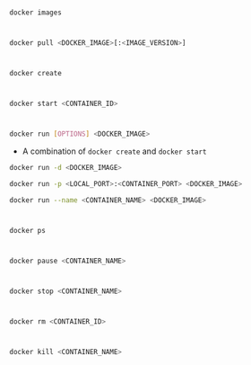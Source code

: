 #

```Bash
docker images
```

#

```Bash
docker pull <DOCKER_IMAGE>[:<IMAGE_VERSION>]
```

# 

```Bash
docker create
```

# 

```Bash
docker start <CONTAINER_ID>
```

#

```Bash
docker run [OPTIONS] <DOCKER_IMAGE>
```

* A combination of `docker create` and `docker start`

```Bash
docker run -d <DOCKER_IMAGE>
```

```Bash
docker run -p <LOCAL_PORT>:<CONTAINER_PORT> <DOCKER_IMAGE>
```

```Bash
docker run --name <CONTAINER_NAME> <DOCKER_IMAGE>
```

# 

```Bash
docker ps
```

# 

```Bash
docker pause <CONTAINER_NAME>
```

#

```Bash
docker stop <CONTAINER_NAME>
```

# 

```Bash
docker rm <CONTAINER_ID>
```

#

```Bash
docker kill <CONTAINER_NAME>
```
